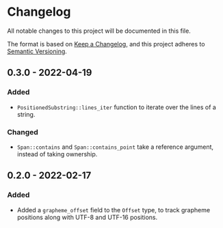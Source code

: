 # Changelog

All notable changes to this project will be documented in this file.

The format is based on [Keep a Changelog](https://keepachangelog.com/en/1.0.0/),
and this project adheres to [Semantic Versioning](https://semver.org/spec/v2.0.0.html).

## 0.3.0 - 2022-04-19

### Added

- `PositionedSubstring::lines_iter` function to iterate over the lines of a string.

### Changed

- `Span::contains` and `Span::contains_point` take a reference argument, instead of
  taking ownership.

## 0.2.0 - 2022-02-17

### Added

- Added a `grapheme_offset` field to the `Offset` type, to track grapheme
  positions along with UTF-8 and UTF-16 positions.
